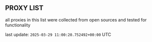 ## PROXY LIST

all proxies in this list were collected from open sources and tested for functionality

last update: `2025-03-29 11:00:20.752492+00:00` UTC